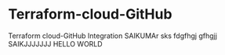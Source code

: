 # Terraform-cloud-GitHub
Terraform cloud-GitHub Integration
SAIKUMAr
sks
fdgfhgj
gfhgjj
SAIKJJJJJJJ
HELLO WORLD
